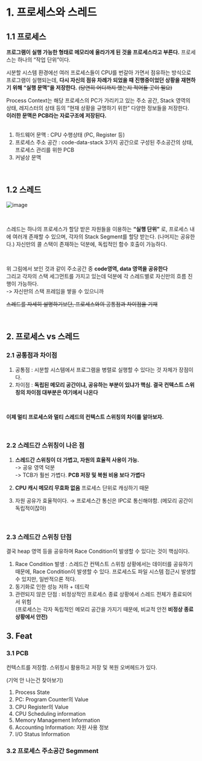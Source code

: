 # 1. 프로세스와 스레드
## 1.1 프로세스
**프로그램이 실행 가능한 형태로 메모리에 올라가게 된 것을 프로세스라고 부른다.** 프로세스는 하나의 “작업 단위”이다. <br>

시분할 시스템 환경에선 여러 프로세스들이 CPU를 번갈아 가면서 점유하는 방식으로 프로그램이 실행되는데, **다시 자신의 점유 차례가 되었을 때 진행중이었던 상황을 재현하기 위해 “실행 문맥”을 저장한다.** ~~(당연히 어디까지 했는지 적어둘 곳이 필요)~~ <br>

Process Context는 해당 프로세스의 PC가 가리키고 있는 주소 공간, Stack 영역의 상태, 레지스터의 상태 등의 “현재 상황을 규명하기 위한” 다양한 정보들을 저장한다. <br>
**이러한 문맥은 PCB라는 자료구조에 저장된다.** <br> <br>

1. 하드웨어 문맥 : CPU 수행상태 (PC, Register 등)
2. 프로세스 주소 공간 : code-data-stack 3가지 공간으로 구성된 주소공간의 상태, 프로세스 관리를 위한 PCB
3. 커널상 문맥

<br>

## 1.2 스레드

![image](https://github.com/binary-ho/Save-Me-Speedwagon/assets/71186266/38e418eb-6969-4f55-b7cb-db3ac1918741)

<br>

스레드는 하나의 프로세스가 할당 받은 자원들을 이용하는 **“실행 단위”** 로, 프로세스 내에 여러개 존재할 수 있으며, 각자의 Stack Segment를 할당 받는다. (나머지는 공유한다.) 자신만의 콜 스택이 존재하는 덕분에, 독립적인 함수 호출이 가능하다. <br>

<br>

위 그림에서 보인 것과 같이 주소공간 중 **code영역, data 영역을 공유한다** <br>
그리고 각자의 스택 세그먼트를 가지고 있는데 덕분에 각 스레드별로 자신만의 흐름 진행이 가능하다. <br>
-> 자신만의 스택 프레임을 쌓을 수 있으니까 <br>

~~스레드를 자세히 설명하기보단, 프로세스와의 공통점과 차이점을 기재~~

<br>

## 2. 프로세스 vs 스레드
### 2.1 공통점과 차이점
1. 공통점 : 시분할 시스템에서 프로그램을 병렬로 실행할 수 있다는 것 자체가 장점이다.
2. 차이점 : **독립된 메모리 공간이냐, 공유하는 부분이 있냐가 핵심. 결국 컨텍스트 스위칭의 차이점 대부분은 여기에서 나온다**

<br>

**이제 멀티 프로세스와 멀티 스레드의 컨텍스트 스위칭의 차이를 알아보자.**

<br>

### 2.2 스레드간 스위칭이 나은 점


1. **스레드간 스위칭이 더 가볍고, 자원의 효율적 사용이 가능.** <br>
  -> 공유 영역 덕분 <br>
  -> TCB가 훨씬 가볍다. **PCB 저장 및 복원 비용 보다 가볍다** <br>

2. **CPU 캐시 메모리 무효화 없음** 프로세스 단위로 캐싱하기 때문
3. 자원 공유가 효율적이다. → 프로세스간 통신은 IPC로 통신해야함. (메모리 공간이 독립적이잖아)

<br>

### 2.3 스레드간 스위칭 단점
결국 heap 영역 등을 공유하며 Race Condition이 발생할 수 있다는 것이 핵심이다. <br>

1. Race Condition 발생 : 스레드간 컨텍스트 스위칭 상황에서는 데이터를 공유하기 때문에, Race Condition이 발생할 수 있다. 프로세스도 파일 시스템 접근시 발생할 수 있지만, 일반적으론 적다.
2. 동기화로 인한 성능 저하 + 데드락
3. 관련되지 않은 단점 : 비정상적인 프로세스 종료 상황에서 스레드 전체가 종료되어서 위험 <br> (프로세스는 각자 독립적인 메모리 공간을 가지기 때문에, 비교적 안전 **비정상 종료 상황에서 안전)**

## 3. Feat

### 3.1 PCB
컨텍스트를 저장함. 스위칭시 활용하고 저장 및 복원 오버헤드가 있다.

(기억 안 나는건 찾아보기)

1. Process State
2. PC: Program Counter의 Value
3. CPU Register의 Value
4. CPU Scheduling information
5. Memory Management Information
6. Accounting Information: 자원 사용 정보
7. I/O Status Information

### 3.2 프로세스 주소공간 Segmment
